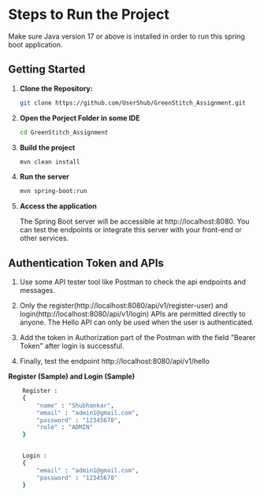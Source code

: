 
# Steps to Run the Project

Make sure Java version 17 or above is installed in order to run this spring boot application.

## Getting Started

1. **Clone the Repository:**

   ```bash
   git clone https://github.com/UserShub/GreenStitch_Assignment.git

2. **Open the Porject Folder in some IDE**
   ```bash
   cd GreenStitch_Assignment

3. **Build the project**
   ```bash
   mvn clean install

4. **Run the server**
   ```bash
   mvn spring-boot:run

5. **Access the application**
    
    The Spring Boot server will be accessible at http://localhost:8080. You can test the endpoints or integrate this server with your front-end or other services.

## Authentication Token and APIs

1) Use some API tester tool like Postman to check the api endpoints and messages.

2) Only the register(http://localhost:8080/api/v1/register-user) and login(http://localhost:8080/api/v1/login) APIs are permitted directly to anyone. The Hello API can only be used when the user is authenticated.

3) Add the token in Authorization part of the Postman with the field "Bearer Token" after login is successful.

4) Finally, test the endpoint http://localhost:8080/api/v1/hello 

**Register (Sample) and Login (Sample)** 
```bash
    Register :
    {
        "name" : "Shubhankar",
        "email" : "admin1@gmail.com",
        "password" : "12345678",
        "role" : "ADMIN"
    }


    Login :
    {
        "email" : "admin1@gmail.com",
        "password" : "12345678"
    }
